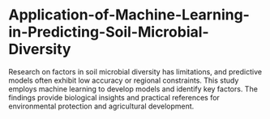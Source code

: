 # Application-of-Machine-Learning-in-Predicting-Soil-Microbial-Diversity
Research on factors in soil microbial diversity has limitations, and predictive models often exhibit low accuracy or regional constraints. This study employs machine learning to develop models and identify key factors. The findings provide biological insights and practical references for environmental protection and agricultural development.
